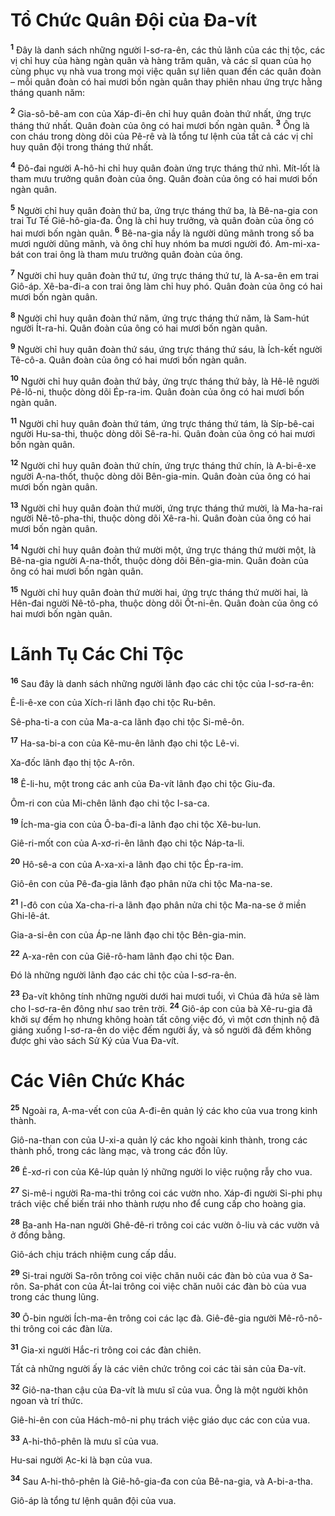 # Tổ Chức Quân Ðội của Ða-vít
<sup><b>1</b></sup> Ðây là danh sách những người I-sơ-ra-ên, các thủ lãnh của các thị tộc, các vị chỉ huy của hàng ngàn quân và hàng trăm quân, và các sĩ quan của họ cùng phục vụ nhà vua trong mọi việc quân sự liên quan đến các quân đoàn – mỗi quân đoàn có hai mươi bốn ngàn quân thay phiên nhau ứng trực hằng tháng quanh năm:

<sup><b>2</b></sup> Gia-sô-bê-am con của Xáp-đi-ên chỉ huy quân đoàn thứ nhất, ứng trực tháng thứ nhất. Quân đoàn của ông có hai mươi bốn ngàn quân. <sup><b>3</b></sup> Ông là con cháu trong dòng dõi của Pê-rê và là tổng tư lệnh của tất cả các vị chỉ huy quân đội trong tháng thứ nhất.

<sup><b>4</b></sup> Ðô-đai người A-hô-hi chỉ huy quân đoàn ứng trực tháng thứ nhì. Mít-lốt là tham mưu trưởng quân đoàn của ông. Quân đoàn của ông có hai mươi bốn ngàn quân.

<sup><b>5</b></sup> Người chỉ huy quân đoàn thứ ba, ứng trực tháng thứ ba, là Bê-na-gia con trai Tư Tế Giê-hô-gia-đa. Ông là chỉ huy trưởng, và quân đoàn của ông có hai mươi bốn ngàn quân. <sup><b>6</b></sup> Bê-na-gia nầy là người dũng mãnh trong số ba mươi người dũng mãnh, và ông chỉ huy nhóm ba mươi người đó. Am-mi-xa-bát con trai ông là tham mưu trưởng quân đoàn của ông.

<sup><b>7</b></sup> Người chỉ huy quân đoàn thứ tư, ứng trực tháng thứ tư, là A-sa-ên em trai Giô-áp. Xê-ba-đi-a con trai ông làm chỉ huy phó. Quân đoàn của ông có hai mươi bốn ngàn quân.

<sup><b>8</b></sup> Người chỉ huy quân đoàn thứ năm, ứng trực tháng thứ năm, là Sam-hút người Ít-ra-hi. Quân đoàn của ông có hai mươi bốn ngàn quân.

<sup><b>9</b></sup> Người chỉ huy quân đoàn thứ sáu, ứng trực tháng thứ sáu, là Ích-kết người Tê-cô-a. Quân đoàn của ông có hai mươi bốn ngàn quân.

<sup><b>10</b></sup> Người chỉ huy quân đoàn thứ bảy, ứng trực tháng thứ bảy, là Hê-lê người Pê-lô-ni, thuộc dòng dõi Ép-ra-im. Quân đoàn của ông có hai mươi bốn ngàn quân.

<sup><b>11</b></sup> Người chỉ huy quân đoàn thứ tám, ứng trực tháng thứ tám, là Síp-bê-cai người Hu-sa-thi, thuộc dòng dõi Sê-ra-hi. Quân đoàn của ông có hai mươi bốn ngàn quân.

<sup><b>12</b></sup> Người chỉ huy quân đoàn thứ chín, ứng trực tháng thứ chín, là A-bi-ê-xe người A-na-thốt, thuộc dòng dõi Bên-gia-min. Quân đoàn của ông có hai mươi bốn ngàn quân.

<sup><b>13</b></sup> Người chỉ huy quân đoàn thứ mười, ứng trực tháng thứ mười, là Ma-ha-rai người Nê-tô-pha-thi, thuộc dòng dõi Xê-ra-hi. Quân đoàn của ông có hai mươi bốn ngàn quân.

<sup><b>14</b></sup> Người chỉ huy quân đoàn thứ mười một, ứng trực tháng thứ mười một, là Bê-na-gia người A-na-thốt, thuộc dòng dõi Bên-gia-min. Quân đoàn của ông có hai mươi bốn ngàn quân.

<sup><b>15</b></sup> Người chỉ huy quân đoàn thứ mười hai, ứng trực tháng thứ mười hai, là Hên-đai người Nê-tô-pha, thuộc dòng dõi Ốt-ni-ên. Quân đoàn của ông có hai mươi bốn ngàn quân.


# Lãnh Tụ Các Chi Tộc
<sup><b>16</b></sup> Sau đây là danh sách những người lãnh đạo các chi tộc của I-sơ-ra-ên:

Ê-li-ê-xe con của Xích-ri lãnh đạo chi tộc Ru-bên.

Sê-pha-ti-a con của Ma-a-ca lãnh đạo chi tộc Si-mê-ôn.

<sup><b>17</b></sup> Ha-sa-bi-a con của Kê-mu-ên lãnh đạo chi tộc Lê-vi.

Xa-đốc lãnh đạo thị tộc A-rôn.

<sup><b>18</b></sup> Ê-li-hu, một trong các anh của Ða-vít lãnh đạo chi tộc Giu-đa.

Ôm-ri con của Mi-chên lãnh đạo chi tộc I-sa-ca.

<sup><b>19</b></sup> Ích-ma-gia con của Ô-ba-đi-a lãnh đạo chi tộc Xê-bu-lun.

Giê-ri-mốt con của A-xơ-ri-ên lãnh đạo chi tộc Náp-ta-li.

<sup><b>20</b></sup> Hô-sê-a con của A-xa-xi-a lãnh đạo chi tộc Ép-ra-im.

Giô-ên con của Pê-đa-gia lãnh đạo phân nửa chi tộc Ma-na-se.

<sup><b>21</b></sup> I-đô con của Xa-cha-ri-a lãnh đạo phân nửa chi tộc Ma-na-se ở miền Ghi-lê-át.

Gia-a-si-ên con của Áp-ne lãnh đạo chi tộc Bên-gia-min.

<sup><b>22</b></sup> A-xa-rên con của Giê-rô-ham lãnh đạo chi tộc Ðan.

Ðó là những người lãnh đạo các chi tộc của I-sơ-ra-ên.

<sup><b>23</b></sup> Ða-vít không tính những người dưới hai mươi tuổi, vì Chúa đã hứa sẽ làm cho I-sơ-ra-ên đông như sao trên trời. <sup><b>24</b></sup> Giô-áp con của bà Xê-ru-gia đã khởi sự đếm họ nhưng không hoàn tất công việc đó, vì một cơn thịnh nộ đã giáng xuống I-sơ-ra-ên do việc đếm người ấy, và số người đã đếm không được ghi vào sách Sử Ký của Vua Ða-vít.


# Các Viên Chức Khác
<sup><b>25</b></sup> Ngoài ra, A-ma-vết con của A-đi-ên quản lý các kho của vua trong kinh thành.

Giô-na-than con của U-xi-a quản lý các kho ngoài kinh thành, trong các thành phố, trong các làng mạc, và trong các đồn lũy.

<sup><b>26</b></sup> Ê-xơ-ri con của Kê-lúp quản lý những người lo việc ruộng rẫy cho vua.

<sup><b>27</b></sup> Si-mê-i người Ra-ma-thi trông coi các vườn nho. Xáp-đi người Si-phi phụ trách việc chế biến trái nho thành rượu nho để cung cấp cho hoàng gia.

<sup><b>28</b></sup> Ba-anh Ha-nan người Ghê-đê-ri trông coi các vườn ô-liu và các vườn vả ở đồng bằng.

Giô-ách chịu trách nhiệm cung cấp dầu.

<sup><b>29</b></sup> Si-trai người Sa-rôn trông coi việc chăn nuôi các đàn bò của vua ở Sa-rôn. Sa-phát con của Át-lai trông coi việc chăn nuôi các đàn bò của vua trong các thung lũng.

<sup><b>30</b></sup> Ô-bin người Ích-ma-ên trông coi các lạc đà. Giê-đê-gia người Mê-rô-nô-thi trông coi các đàn lừa.

<sup><b>31</b></sup> Gia-xi người Hắc-ri trông coi các đàn chiên.

Tất cả những người ấy là các viên chức trông coi các tài sản của Ða-vít.

<sup><b>32</b></sup> Giô-na-than cậu của Ða-vít là mưu sĩ của vua. Ông là một người khôn ngoan và trí thức.

Giê-hi-ên con của Hách-mô-ni phụ trách việc giáo dục các con của vua.

<sup><b>33</b></sup> A-hi-thô-phên là mưu sĩ của vua.

Hu-sai người Ạc-ki là bạn của vua.

<sup><b>34</b></sup> Sau A-hi-thô-phên là Giê-hô-gia-đa con của Bê-na-gia, và A-bi-a-tha.

Giô-áp là tổng tư lệnh quân đội của vua.